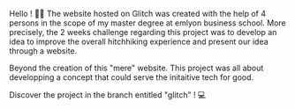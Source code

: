 Hello ! 👋🏻
The website hosted on Glitch was created with the help of 4 persons in the scope of my master degree at emlyon business school. 
More precisely, the 2 weeks challenge regarding this project was to develop an idea to improve the overall hitchhiking experience and present our idea through a website.

Beyond the creation of this "mere" website. This project was all about developping a concept that could serve the initaitive tech for good.

Discover the project in the branch entitled "glitch" ! 💻
